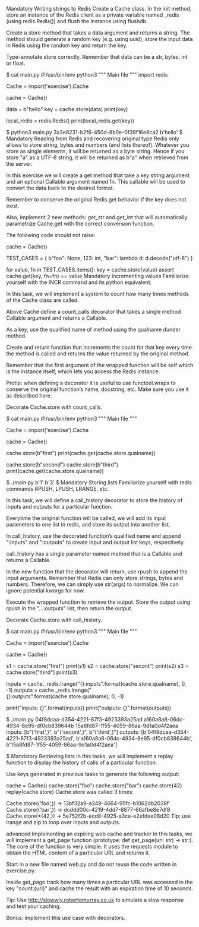 Mandatory Writing strings to Redis Create a Cache class. In the init method, store an instance of the Redis client as a private variable named _redis (using redis.Redis()) and flush the instance using flushdb.

Create a store method that takes a data argument and returns a string. The method should generate a random key (e.g. using uuid), store the input data in Redis using the random key and return the key.

Type-annotate store correctly. Remember that data can be a str, bytes, int or float.

$ cat main.py #!/usr/bin/env python3 """ Main file """ import redis

Cache = import('exercise').Cache

cache = Cache()

data = b"hello" key = cache.store(data) print(key)

local_redis = redis.Redis() print(local_redis.get(key))

$ python3 main.py 3a3e8231-b2f6-450d-8b0e-0f38f16e8ca2 b'hello' $ Mandatory Reading from Redis and recovering original type Redis only allows to store string, bytes and numbers (and lists thereof). Whatever you store as single elements, it will be returned as a byte string. Hence if you store "a" as a UTF-8 string, it will be returned as b"a" when retrieved from the server.

In this exercise we will create a get method that take a key string argument and an optional Callable argument named fn. This callable will be used to convert the data back to the desired format.

Remember to conserve the original Redis.get behavior if the key does not exist.

Also, implement 2 new methods: get_str and get_int that will automatically parametrize Cache.get with the correct conversion function.

The following code should not raise:

cache = Cache()

TEST_CASES = { b"foo": None, 123: int, "bar": lambda d: d.decode("utf-8") }

for value, fn in TEST_CASES.items(): key = cache.store(value) assert cache.get(key, fn=fn) == value Mandatory Incrementing values Familiarize yourself with the INCR command and its python equivalent.

In this task, we will implement a system to count how many times methods of the Cache class are called.

Above Cache define a count_calls decorator that takes a single method Callable argument and returns a Callable.

As a key, use the qualified name of method using the qualname dunder method.

Create and return function that increments the count for that key every time the method is called and returns the value returned by the original method.

Remember that the first argument of the wrapped function will be self which is the instance itself, which lets you access the Redis instance.

Protip: when defining a decorator it is useful to use functool.wraps to conserve the original function’s name, docstring, etc. Make sure you use it as described here.

Decorate Cache.store with count_calls.

$ cat main.py #!/usr/bin/env python3 """ Main file """

Cache = import('exercise').Cache

cache = Cache()

cache.store(b"first") print(cache.get(cache.store.qualname))

cache.store(b"second") cache.store(b"third") print(cache.get(cache.store.qualname))

$ ./main.py b'1' b'3' $ Mandatory Storing lists Familiarize yourself with redis commands RPUSH, LPUSH, LRANGE, etc.

In this task, we will define a call_history decorator to store the history of inputs and outputs for a particular function.

Everytime the original function will be called, we will add its input parameters to one list in redis, and store its output into another list.

In call_history, use the decorated function’s qualified name and append ":inputs" and ":outputs" to create input and output list keys, respectively.

call_history has a single parameter named method that is a Callable and returns a Callable.

In the new function that the decorator will return, use rpush to append the input arguments. Remember that Redis can only store strings, bytes and numbers. Therefore, we can simply use str(args) to normalize. We can ignore potential kwargs for now.

Execute the wrapped function to retrieve the output. Store the output using rpush in the "...:outputs" list, then return the output.

Decorate Cache.store with call_history.

$ cat main.py #!/usr/bin/env python3 """ Main file """

Cache = import('exercise').Cache

cache = Cache()

s1 = cache.store("first") print(s1) s2 = cache.store("secont") print(s2) s3 = cache.store("third") print(s3)

inputs = cache._redis.lrange("{}:inputs".format(cache.store.qualname), 0, -1) outputs = cache._redis.lrange("{}:outputs".format(cache.store.qualname), 0, -1)

print("inputs: {}".format(inputs)) print("outputs: {}".format(outputs))

$ ./main.py 04f8dcaa-d354-4221-87f3-4923393a25ad a160a8a8-06dc-4934-8e95-df0cb839644b 15a8fd87-1f55-4059-86aa-9d1a0d4f2aea inputs: [b"('first',)", b"('secont',)", b"('third',)"] outputs: [b'04f8dcaa-d354-4221-87f3-4923393a25ad', b'a160a8a8-06dc-4934-8e95-df0cb839644b', b'15a8fd87-1f55-4059-86aa-9d1a0d4f2aea']

$ Mandatory Retrieving lists In this tasks, we will implement a replay function to display the history of calls of a particular function.

Use keys generated in previous tasks to generate the following output:

cache = Cache() cache.store("foo") cache.store("bar") cache.store(42) replay(cache.store) Cache.store was called 3 times:

Cache.store(('foo',)) -> 13bf32a9-a249-4664-95fc-b1062db2038f Cache.store(('bar',)) -> dcddd00c-4219-4dd7-8877-66afbe8e7df8 Cache.store(*(42,)) -> 5e752f2b-ecd8-4925-a3ce-e2efdee08d20 Tip: use lrange and zip to loop over inputs and outputs.

advanced Implementing an expiring web cache and tracker In this tasks, we will implement a get_page function (prototype: def get_page(url: str) -> str:). The core of the function is very simple. It uses the requests module to obtain the HTML content of a particular URL and returns it.

Start in a new file named web.py and do not reuse the code written in exercise.py.

Inside get_page track how many times a particular URL was accessed in the key "count:{url}" and cache the result with an expiration time of 10 seconds.

Tip: Use http://slowwly.robertomurray.co.uk to simulate a slow response and test your caching.

Bonus: implement this use case with decorators.
